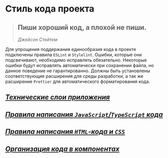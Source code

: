 # Стиль кода проекта

> Пиши хороший код, а плохой не пиши.
> ---
> *Джейсон Стейтем*

Для упрощения поддержания единообразия кода в проекте подключены правила `ESLint` и `Stylelint`. Ошибки, которые они подсвечивают, необходимо исправлять обязательно. Некоторые ошибки будут исправлять автоматически при сохранении файла, но данное поведение не гарантированно.
Должны быть установлены соответствующие расширения для среды разработки, а так же расширение `Prettier` для автоматического форматирования кода.

## __*[Технические слои приложения](styleguide.layers.md)*__

## __*[Правила написания `JavaScript`/`TypeScript` кода](styleguide.script.md)*__

## __*[Правила написания `HTML`-кода и `CSS`](styleguide.markup.md)*__

## __*[Организация кода в компонентах](styleguide.component-structure.md)*__
